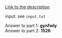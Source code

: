 [Link to the description](http://adventofcode.com/2017/day/7)

input: see `input.txt`

Answer to part 1: **gynfwly**</br> Answer to part 2: **1526**
